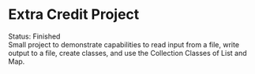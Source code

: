 # Extra Credit Project
Status: Finished <br />
Small project to demonstrate capabilities to read input from a file, write output to a file, create classes, and use the Collection Classes of List and Map.
